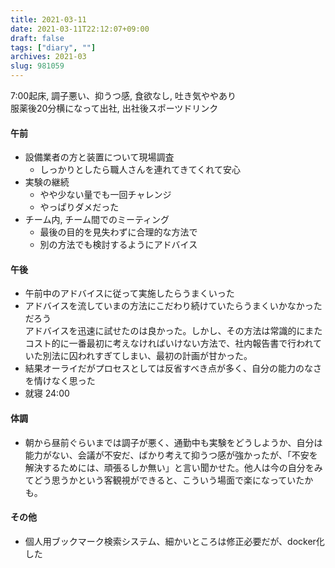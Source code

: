 ```yaml
---
title: 2021-03-11
date: 2021-03-11T22:12:07+09:00
draft: false
tags: ["diary", ""]
archives: 2021-03
slug: 981059
---
```

7:00起床, 調子悪い、抑うつ感, 食欲なし, 吐き気ややあり  
服薬後20分横になって出社, 出社後スポーツドリンク
#### 午前
- 設備業者の方と装置について現場調査
  - しっかりとしたら職人さんを連れてきてくれて安心
- 実験の継続
  - やや少ない量でも一回チャレンジ
  - やっぱりダメだった
- チーム内, チーム間でのミーティング
  - 最後の目的を見失わずに合理的な方法で
  - 別の方法でも検討するようにアドバイス
#### 午後
- 午前中のアドバイスに従って実施したらうまくいった
- アドバイスを流していまの方法にこだわり続けていたらうまくいかなかっただろう  
アドバイスを迅速に試せたのは良かった。しかし、その方法は常識的にまたコスト的に一番最初に考えなければいけない方法で、社内報告書で行われていた別法に囚われすぎてしまい、最初の計画が甘かった。
- 結果オーライだがプロセスとしては反省すべき点が多く、自分の能力のなさを情けなく思った
- 就寝 24:00
#### 体調
- 朝から昼前ぐらいまでは調子が悪く、通勤中も実験をどうしようか、自分は能力がない、会議が不安だ、ばかり考えて抑うつ感が強かったが、「不安を解決するためには、頑張るしか無い」と言い聞かせた。他人は今の自分をみてどう思うかという客観視ができると、こういう場面で楽になっていたかも。
#### その他
- 個人用ブックマーク検索システム、細かいところは修正必要だが、docker化した